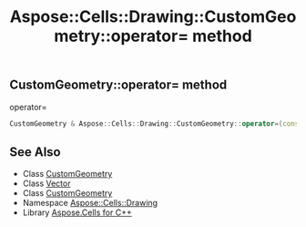 ﻿---
title: Aspose::Cells::Drawing::CustomGeometry::operator= method
linktitle: operator=
second_title: Aspose.Cells for C++ API Reference
description: 'Aspose::Cells::Drawing::CustomGeometry::operator= method. operator= in C++.'
type: docs
weight: 300
url: /cpp/aspose.cells.drawing/customgeometry/operator_asm/
---
## CustomGeometry::operator= method


operator=

```cpp
CustomGeometry & Aspose::Cells::Drawing::CustomGeometry::operator=(const CustomGeometry &src)
```

## See Also

* Class [CustomGeometry](../)
* Class [Vector](../../../aspose.cells/vector/)
* Class [CustomGeometry](../)
* Namespace [Aspose::Cells::Drawing](../../)
* Library [Aspose.Cells for C++](../../../)
